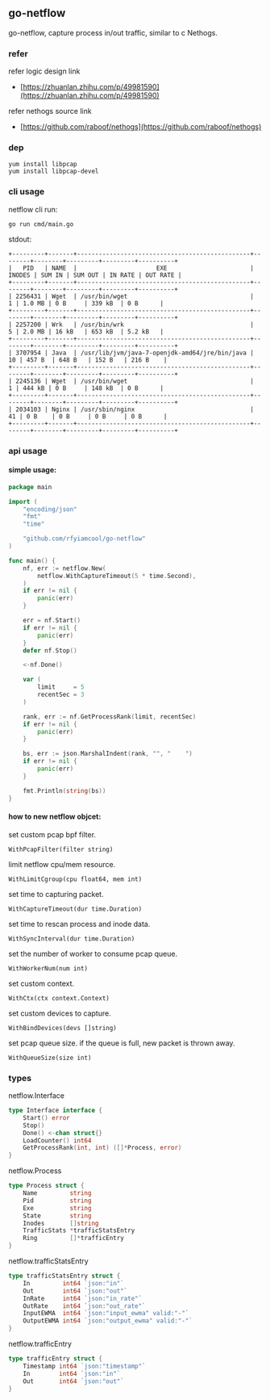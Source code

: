 ## go-netflow

go-netflow, capture process in/out traffic, similar to c Nethogs.

### refer

refer logic design link

- [https://zhuanlan.zhihu.com/p/49981590](https://zhuanlan.zhihu.com/p/49981590)

refer nethogs source link

- [https://github.com/raboof/nethogs](https://github.com/raboof/nethogs)

### dep

```
yum install libpcap
yum install libpcap-devel
```

### cli usage

netflow cli run:

```
go run cmd/main.go
```

stdout:

```text
+---------+-------+------------------------------------------------+--------+--------+---------+---------+----------+
|   PID   | NAME  |                      EXE                       | INODES | SUM IN | SUM OUT | IN RATE | OUT RATE |
+---------+-------+------------------------------------------------+--------+--------+---------+---------+----------+
| 2256431 | Wget  | /usr/bin/wget                                  |      1 | 1.0 MB | 0 B     | 339 kB  | 0 B      |
+---------+-------+------------------------------------------------+--------+--------+---------+---------+----------+
| 2257200 | Wrk   | /usr/bin/wrk                                   |      5 | 2.0 MB | 16 kB   | 653 kB  | 5.2 kB   |
+---------+-------+------------------------------------------------+--------+--------+---------+---------+----------+
| 3707954 | Java  | /usr/lib/jvm/java-7-openjdk-amd64/jre/bin/java |     10 | 457 B  | 648 B   | 152 B   | 216 B    |
+---------+-------+------------------------------------------------+--------+--------+---------+---------+----------+
| 2245136 | Wget  | /usr/bin/wget                                  |      1 | 444 kB | 0 B     | 148 kB  | 0 B      |
+---------+-------+------------------------------------------------+--------+--------+---------+---------+----------+
| 2034103 | Nginx | /usr/sbin/nginx                                |     41 | 0 B    | 0 B     | 0 B     | 0 B      |
+---------+-------+------------------------------------------------+--------+--------+---------+---------+----------+
```

### api usage

#### simple usage:

```go
package main

import (
	"encoding/json"
	"fmt"
	"time"

	"github.com/rfyiamcool/go-netflow"
)

func main() {
	nf, err := netflow.New(
		netflow.WithCaptureTimeout(5 * time.Second),
	)
	if err != nil {
		panic(err)
	}

	err = nf.Start()
	if err != nil {
		panic(err)
	}
	defer nf.Stop()

	<-nf.Done()

	var (
		limit     = 5
		recentSec = 3
	)

	rank, err := nf.GetProcessRank(limit, recentSec)
	if err != nil {
		panic(err)
	}

	bs, err := json.MarshalIndent(rank, "", "    ")
	if err != nil {
		panic(err)
	}

	fmt.Println(string(bs))
}
```

#### how to new netflow objcet:

set custom pcap bpf filter.

```
WithPcapFilter(filter string)
```

limit netflow cpu/mem resource.

```
WithLimitCgroup(cpu float64, mem int)
```

set time to capturing packet.

```
WithCaptureTimeout(dur time.Duration)
```

set time to rescan process and inode data.

```
WithSyncInterval(dur time.Duration)
```

set the number of worker to consume pcap queue.

```
WithWorkerNum(num int)
```

set custom context.

```
WithCtx(ctx context.Context)
```

set custom devices to capture.

```
WithBindDevices(devs []string)
```

set pcap queue size. if the queue is full, new packet is thrown away.

```
WithQueueSize(size int)
```

### types

netflow.Interface

```go
type Interface interface {
	Start() error
	Stop()
	Done() <-chan struct{}
	LoadCounter() int64
	GetProcessRank(int, int) ([]*Process, error)
}
```

netflow.Process

```go
type Process struct {
	Name         string
	Pid          string
	Exe          string
	State        string
	Inodes       []string
	TrafficStats *trafficStatsEntry
	Ring         []*trafficEntry
}
```

netflow.trafficStatsEntry

```go
type trafficStatsEntry struct {
	In         int64 `json:"in"`
	Out        int64 `json:"out"`
	InRate     int64 `json:"in_rate"`
	OutRate    int64 `json:"out_rate"`
	InputEWMA  int64 `json:"input_ewma" valid:"-"`
	OutputEWMA int64 `json:"output_ewma" valid:"-"`
}
```

netflow.trafficEntry

```go
type trafficEntry struct {
	Timestamp int64 `json:"timestamp"`
	In        int64 `json:"in"`
	Out       int64 `json:"out"`
}
```
